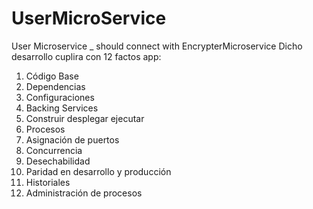 # UserMicroService
User Microservice _ should connect with EncrypterMicroservice
Dicho desarrollo cuplira con 12 factos app:

1. Código Base
2. Dependencias
3. Configuraciones
4. Backing Services
5. Construir desplegar ejecutar
6. Procesos
7. Asignación de puertos
8. Concurrencia
9. Desechabilidad
10. Paridad en desarrollo y producción
11. Historiales
12. Administración de procesos